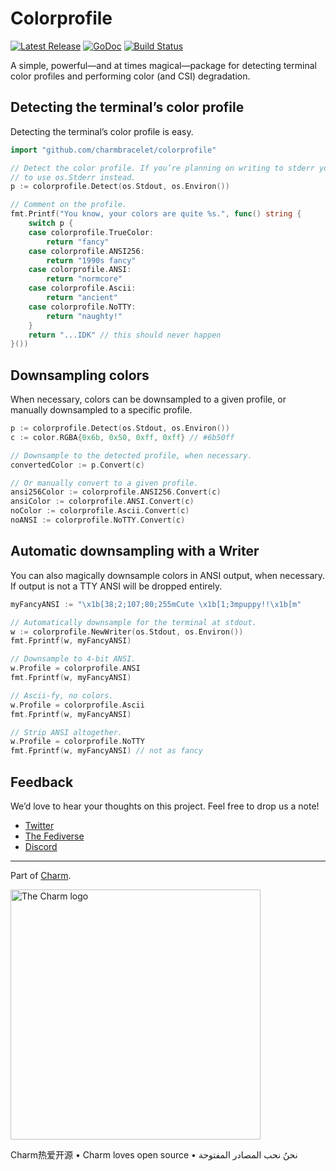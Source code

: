 # Colorprofile

<p>
    <a href="https://github.com/charmbracelet/colorprofile/releases"><img src="https://img.shields.io/github/release/charmbracelet/colorprofile.svg" alt="Latest Release"></a>
    <a href="https://pkg.go.dev/github.com/charmbracelet/colorprofile?tab=doc"><img src="https://godoc.org/github.com/charmbracelet/colorprofile?status.svg" alt="GoDoc"></a>
    <a href="https://github.com/charmbracelet/colorprofile/actions"><img src="https://github.com/charmbracelet/colorprofile/actions/workflows/build.yml/badge.svg" alt="Build Status"></a>
</p>

A simple, powerful—and at times magical—package for detecting terminal color
profiles and performing color (and CSI) degradation.

## Detecting the terminal’s color profile

Detecting the terminal’s color profile is easy.

```go
import "github.com/charmbracelet/colorprofile"

// Detect the color profile. If you’re planning on writing to stderr you'd want
// to use os.Stderr instead.
p := colorprofile.Detect(os.Stdout, os.Environ())

// Comment on the profile.
fmt.Printf("You know, your colors are quite %s.", func() string {
    switch p {
    case colorprofile.TrueColor:
        return "fancy"
    case colorprofile.ANSI256:
        return "1990s fancy"
    case colorprofile.ANSI:
        return "normcore"
    case colorprofile.Ascii:
        return "ancient"
    case colorprofile.NoTTY:
        return "naughty!"
    }
    return "...IDK" // this should never happen
}())
```

## Downsampling colors

When necessary, colors can be downsampled to a given profile, or manually
downsampled to a specific profile.

```go
p := colorprofile.Detect(os.Stdout, os.Environ())
c := color.RGBA{0x6b, 0x50, 0xff, 0xff} // #6b50ff

// Downsample to the detected profile, when necessary.
convertedColor := p.Convert(c)

// Or manually convert to a given profile.
ansi256Color := colorprofile.ANSI256.Convert(c)
ansiColor := colorprofile.ANSI.Convert(c)
noColor := colorprofile.Ascii.Convert(c)
noANSI := colorprofile.NoTTY.Convert(c)
```

## Automatic downsampling with a Writer

You can also magically downsample colors in ANSI output, when necessary. If
output is not a TTY ANSI will be dropped entirely.

```go
myFancyANSI := "\x1b[38;2;107;80;255mCute \x1b[1;3mpuppy!!\x1b[m"

// Automatically downsample for the terminal at stdout.
w := colorprofile.NewWriter(os.Stdout, os.Environ())
fmt.Fprintf(w, myFancyANSI)

// Downsample to 4-bit ANSI.
w.Profile = colorprofile.ANSI
fmt.Fprintf(w, myFancyANSI)

// Ascii-fy, no colors.
w.Profile = colorprofile.Ascii
fmt.Fprintf(w, myFancyANSI)

// Strip ANSI altogether.
w.Profile = colorprofile.NoTTY
fmt.Fprintf(w, myFancyANSI) // not as fancy
```

## Feedback

We’d love to hear your thoughts on this project. Feel free to drop us a note!

- [Twitter](https://twitter.com/charmcli)
- [The Fediverse](https://mastodon.social/@charmcli)
- [Discord](https://charm.sh/chat)

---

Part of [Charm](https://charm.sh).

<a href="https://charm.sh/"><img alt="The Charm logo" src="https://stuff.charm.sh/charm-badge.jpg" width="400"></a>

Charm热爱开源 • Charm loves open source • نحنُ نحب المصادر المفتوحة
